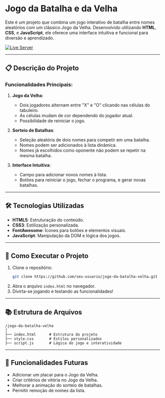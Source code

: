 # Jogo da Batalha e da Velha

Este é um projeto que combina um jogo interativo de batalha entre nomes aleatórios com um clássico Jogo da Velha. Desenvolvido utilizando **HTML**, **CSS**, e **JavaScript**, ele oferece uma interface intuitiva e funcional para diversão e aprendizado.

[![Live Server](https://img.shields.io/badge/Live_Server-Click_Here-brightgreen?style=for-the-badge)](https://felipetaua.github.io/sorteio-jogo-velha/)

---

## 📋 **Descrição do Projeto**

### Funcionalidades Principais:
1. **Jogo da Velha**:
   - Dois jogadores alternam entre "X" e "O" clicando nas células do tabuleiro.
   - As células mudam de cor dependendo do jogador atual.
   - Possibilidade de reiniciar o jogo.

2. **Sorteio de Batalhas**:
   - Seleção aleatória de dois nomes para competir em uma batalha.
   - Nomes podem ser adicionados à lista dinâmica.
   - Nomes já escolhidos como oponente não podem se repetir na mesma batalha.

3. **Interface Intuitiva**:
   - Campo para adicionar novos nomes à lista.
   - Botões para reiniciar o jogo, fechar o programa, e gerar novas batalhas.

---

## 🛠 **Tecnologias Utilizadas**
- **HTML5**: Estruturação do conteúdo.
- **CSS3**: Estilização personalizada.
- **FontAwesome**: Ícones para botões e elementos visuais.
- **JavaScript**: Manipulação da DOM e lógica dos jogos.

---

## 🚀 **Como Executar o Projeto**
1. Clone o repositório:
   ```bash
   git clone https://github.com/seu-usuario/jogo-da-batalha-velha.git
   ```
2. Abra o arquivo `index.html` no navegador.
3. Divirta-se jogando e testando as funcionalidades!

---

## 📚 **Estrutura de Arquivos**

```
/jogo-da-batalha-velha
│
├── index.html      # Estrutura do projeto
├── style.css       # Estilos personalizados
├── script.js       # Lógica do jogo e interatividade
```

---

## 🌟 **Funcionalidades Futuras**
- Adicionar um placar para o Jogo da Velha.
- Criar critérios de vitória no Jogo da Velha.
- Melhorar a animação do sorteio de batalhas.
- Permitir remoção de nomes da lista.

